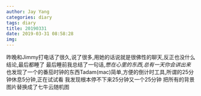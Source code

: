 ```yaml
---
author: Jay Yang
categories: diary
tags: diary
title: 20190331
date: 2019-03-31 08:58:28
img:
---
```


昨晚和Jimmy打电话了很久,说了很多,用她的话说就是很佛性的聊天,反正也没什么结论,最后都睡了
最后睡前我总结了一句话,*憋在心里的东西,总有一天你会讲出来*
也发现了一个的番茄时钟的东西Tadam(mac)简单,方便的倒计时工具,所谓的25分钟休息5分钟,正在试试看
我发现根本停不下来25分钟又一个25分钟
把所有的背景图片替换成了七牛云随机图